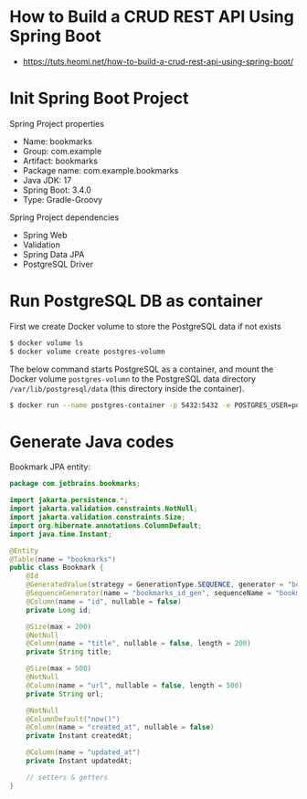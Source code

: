 # How to Build a CRUD REST API Using Spring Boot
* https://tuts.heomi.net/how-to-build-a-crud-rest-api-using-spring-boot/


# Init Spring Boot Project

Spring Project properties
* Name: bookmarks
* Group: com.example
* Artifact: bookmarks
* Package name: com.example.bookmarks
* Java JDK: 17
* Spring Boot: 3.4.0
* Type: Gradle-Groovy

Spring Project dependencies
* Spring Web
* Validation
* Spring Data JPA
* PostgreSQL Driver


# Run PostgreSQL DB as container

First we create Docker volume to store the PostgreSQL data if not exists
```bash
$ docker volume ls
$ docker volume create postgres-volumn
```

The below command starts PostgreSQL as a container, and mount the Docker volume `postgres-volumn` to the PostgreSQL data directory `/var/lib/postgresql/data` (this directory inside the container).
```bash
$ docker run --name postgres-container -p 5432:5432 -e POSTGRES_USER=postgres -e POSTGRES_PASSWORD=postgres -e POSTGRES_DB=postgres -v postgres-volumn:/var/lib/postgresql/data -d postgres:15.4
```

# Generate Java codes

Bookmark JPA entity:
```java
package com.jetbrains.bookmarks;

import jakarta.persistence.*;
import jakarta.validation.constraints.NotNull;
import jakarta.validation.constraints.Size;
import org.hibernate.annotations.ColumnDefault;
import java.time.Instant;

@Entity
@Table(name = "bookmarks")
public class Bookmark {
    @Id
    @GeneratedValue(strategy = GenerationType.SEQUENCE, generator = "bookmarks_id_gen")
    @SequenceGenerator(name = "bookmarks_id_gen", sequenceName = "bookmark_id_seq")
    @Column(name = "id", nullable = false)
    private Long id;

    @Size(max = 200)
    @NotNull
    @Column(name = "title", nullable = false, length = 200)
    private String title;

    @Size(max = 500)
    @NotNull
    @Column(name = "url", nullable = false, length = 500)
    private String url;

    @NotNull
    @ColumnDefault("now()")
    @Column(name = "created_at", nullable = false)
    private Instant createdAt;

    @Column(name = "updated_at")
    private Instant updatedAt;

    // setters & getters
}
```